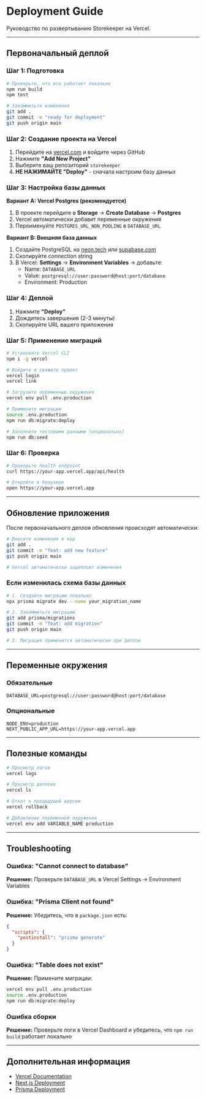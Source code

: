 # Deployment Guide

Руководство по развертыванию Storekeeper на Vercel.

---

## Первоначальный деплой

### Шаг 1: Подготовка

```bash
# Проверьте, что все работает локально
npm run build
npm test

# Закоммитьте изменения
git add .
git commit -m "ready for deployment"
git push origin main
```

### Шаг 2: Создание проекта на Vercel

1. Перейдите на [vercel.com](https://vercel.com) и войдите через GitHub
2. Нажмите **"Add New Project"**
3. Выберите ваш репозиторий `storekeeper`
4. **НЕ НАЖИМАЙТЕ "Deploy"** - сначала настроим базу данных

### Шаг 3: Настройка базы данных

**Вариант A: Vercel Postgres (рекомендуется)**

1. В проекте перейдите в **Storage** → **Create Database** → **Postgres**
2. Vercel автоматически добавит переменные окружения
3. Переименуйте `POSTGRES_URL_NON_POOLING` в `DATABASE_URL`

**Вариант B: Внешняя база данных**

1. Создайте PostgreSQL на [neon.tech](https://neon.tech) или [supabase.com](https://supabase.com)
2. Скопируйте connection string
3. В Vercel: **Settings** → **Environment Variables** → добавьте:
   - Name: `DATABASE_URL`
   - Value: `postgresql://user:password@host:port/database`
   - Environment: Production

### Шаг 4: Деплой

1. Нажмите **"Deploy"**
2. Дождитесь завершения (2-3 минуты)
3. Скопируйте URL вашего приложения

### Шаг 5: Применение миграций

```bash
# Установите Vercel CLI
npm i -g vercel

# Войдите и свяжите проект
vercel login
vercel link

# Загрузите переменные окружения
vercel env pull .env.production

# Примените миграции
source .env.production
npm run db:migrate:deploy

# Заполните тестовыми данными (опционально)
npm run db:seed
```

### Шаг 6: Проверка

```bash
# Проверьте health endpoint
curl https://your-app.vercel.app/api/health

# Откройте в браузере
open https://your-app.vercel.app
```

---

## Обновление приложения

После первоначального деплоя обновления происходят автоматически:

```bash
# Внесите изменения в код
git add .
git commit -m "feat: add new feature"
git push origin main

# Vercel автоматически задеплоит изменения
```

### Если изменилась схема базы данных

```bash
# 1. Создайте миграцию локально
npx prisma migrate dev --name your_migration_name

# 2. Закоммитьте миграцию
git add prisma/migrations
git commit -m "feat: add migration"
git push origin main

# 3. Миграция применится автоматически при деплое
```

---

## Переменные окружения

### Обязательные

```env
DATABASE_URL=postgresql://user:password@host:port/database
```

### Опциональные

```env
NODE_ENV=production
NEXT_PUBLIC_APP_URL=https://your-app.vercel.app
```

---

## Полезные команды

```bash
# Просмотр логов
vercel logs

# Просмотр деплоев
vercel ls

# Откат к предыдущей версии
vercel rollback

# Добавление переменной окружения
vercel env add VARIABLE_NAME production
```

---

## Troubleshooting

### Ошибка: "Cannot connect to database"

**Решение:** Проверьте `DATABASE_URL` в Vercel Settings → Environment Variables

### Ошибка: "Prisma Client not found"

**Решение:** Убедитесь, что в `package.json` есть:
```json
{
  "scripts": {
    "postinstall": "prisma generate"
  }
}
```

### Ошибка: "Table does not exist"

**Решение:** Примените миграции:
```bash
vercel env pull .env.production
source .env.production
npm run db:migrate:deploy
```

### Ошибка сборки

**Решение:** Проверьте логи в Vercel Dashboard и убедитесь, что `npm run build` работает локально

---

## Дополнительная информация

- [Vercel Documentation](https://vercel.com/docs)
- [Next.js Deployment](https://nextjs.org/docs/deployment)
- [Prisma Deployment](https://www.prisma.io/docs/guides/deployment)
